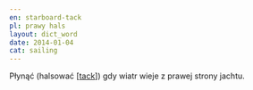 ```yaml
---
en: starboard-tack
pl: prawy hals
layout: dict_word
date: 2014-01-04
cat: sailing
---
```


Płynąć (halsować [[tack](/dict/t/tack.html)]) gdy wiatr wieje z prawej strony jachtu.